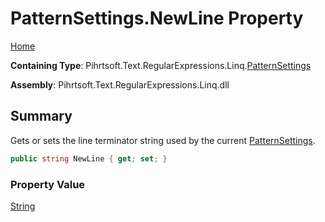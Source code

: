 # PatternSettings\.NewLine Property

[Home](../../../../../../README.md)

**Containing Type**: Pihrtsoft\.Text\.RegularExpressions\.Linq\.[PatternSettings](../README.md)

**Assembly**: Pihrtsoft\.Text\.RegularExpressions\.Linq\.dll

## Summary

Gets or sets the line terminator string used by the current [PatternSettings](../README.md)\.

```csharp
public string NewLine { get; set; }
```

### Property Value

[String](https://docs.microsoft.com/en-us/dotnet/api/system.string)

